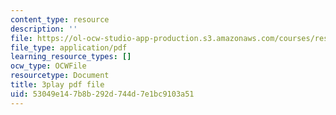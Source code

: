 ```yaml
---
content_type: resource
description: ''
file: https://ol-ocw-studio-app-production.s3.amazonaws.com/courses/res-18-006-calculus-revisited-single-variable-calculus-fall-2010/53049e147b8b292d744d7e1bc9103a51_elputTS7tAA.pdf
file_type: application/pdf
learning_resource_types: []
ocw_type: OCWFile
resourcetype: Document
title: 3play pdf file
uid: 53049e14-7b8b-292d-744d-7e1bc9103a51
---
```

